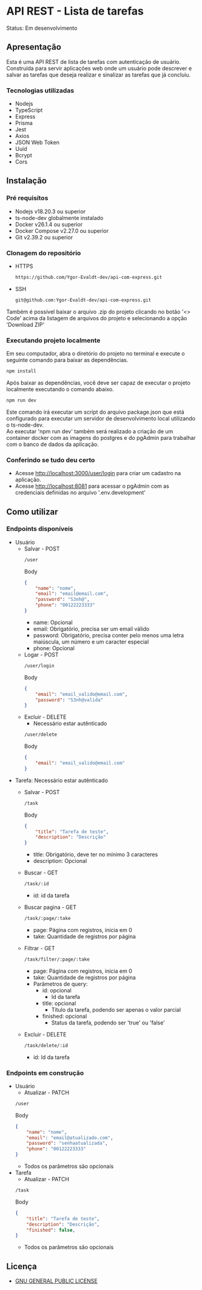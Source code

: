 # API REST - Lista de tarefas
Status: Em desenvolvimento

## Apresentação
Esta é uma API REST de lista de tarefas com autenticação de usuário. <br>
Construída para servir aplicações web onde um usuário pode descrever e salvar as tarefas que deseja realizar e sinalizar as tarefas que já concluiu.

### Tecnologias utilizadas
- Nodejs
- TypeScript
- Express
- Prisma
- Jest
- Axios
- JSON Web Token
- Uuid
- Bcrypt
- Cors

## Instalação

### Pré requisítos
- Nodejs v18.20.3 ou superior
- ts-node-dev globalmente instalado
- Docker v26.1.4 ou superior
- Docker Compose v2.27.0 ou superior
- Git v2.39.2 ou superior

### Clonagem do repositório
- HTTPS
    ```bash
    https://github.com/Ygor-Evaldt-dev/api-com-express.git
    ```
- SSH
    ```bash
    git@github.com:Ygor-Evaldt-dev/api-com-express.git
    ```
Também é possível baixar o arquivo .zip do projeto clicando no botão '<> Code' acima da listagem de arquivos do projeto e selecionando a opção 'Download ZIP'

### Executando projeto localmente
Em seu computador, abra o diretório do projeto no terminal e execute o seguinte comando para baixar as dependências.
```bash
npm install
```

Após baixar as dependências, você deve ser capaz de executar o projeto localmente executando o comando abaixo.
```bash
npm run dev
```
Este comando irá executar um script do arquivo package.json que está configurado para executar um servidor de desenvolvimento local utilizando o ts-node-dev. <br>
Ao executar 'npm run dev' também será realizado a criação de um container docker com as imagens do postgres e do pgAdmin para trabalhar com o banco de dados da aplicação.

### Conferindo se tudo deu certo
- Acesse [http://localhost:3000/user/login](http://localhost:3000/user/login) para criar um cadastro na aplicação.
- Acesse [http://localhost:8081](http://localhost:8081) para acessar o pgAdmin com as credenciais definidas no arquivo '.env.development'

## Como utilizar

### Endpoints disponíveis
- Usuário
    - Salvar - POST 
        ```bash
        /user
        ```
        Body
        ```json
        {
            "name": "nome",
            "email": "email@email.com",
            "password": "S3nh@",
            "phone": "00122223333"
        }
        ```
        - name: Opcional
        - email: Obrigatório, precisa ser um email válido
        - password: Obrigatório, precisa conter pelo menos uma letra maiúscula, um número e um caracter especial
        - phone: Opcional
    - Logar - POST 
        ```bash
        /user/login
        ```
        Body
        ```json
        {
            "email": "email_valido@email.com",
            "password": "S3nh@valida"
        }
        ```
    - Excluir - DELETE
        - Necessário estar autênticado
        ```bash
        /user/delete
        ```
        Body
        ```json
        {
            "email": "email_valido@email.com"
        }
        ```
- Tarefa: Necessário estar autênticado
    - Salvar - POST 
        ```bash
        /task
        ```
        Body
        ```json
        {
            "title": "Tarefa de teste",
            "description": "Descrição"
        }
        ```
        - title: Obrigatório, deve ter no mínimo 3 caracteres
        - description: Opcional
        
    - Buscar - GET 
        ```bash
        /task/:id
        ```
        - id: id da tarefa
    - Buscar pagina - GET 
        ```bash
        /task/:page/:take
        ```
        - page: Página com registros, inicia em 0
        - take: Quantidade de registros por página
    - Filtrar - GET 
        ```bash
        /task/filter/:page/:take
        ```
        - page: Página com registros, inicia em 0
        - take: Quantidade de registros por página
        - Parâmetros de query:
            - id: opcional
                - Id da tarefa
            - title: opcional
                - Título da tarefa, podendo ser apenas o valor parcial
            - finished: opcional
                - Status da tarefa, podendo ser 'true' ou 'false'
    - Excluir - DELETE
        ```bash
        /task/delete/:id
        ```
        - id: Id da tarefa

### Endpoints em construção
- Usuário
    - Atualizar - PATCH
    ```bash
    /user
    ```
    Body
    ```json
    {
        "name": "nome",
        "email": "email@atualizado.com",
        "password": "senhaatualizada",
        "phone": "00122223333"
    }
    ```
    - Todos os parâmetros são opcionais
- Tarefa
    - Atualizar - PATCH
    ```bash
    /task
    ```
    Body
    ```json
    {
        "title": "Tarefa de teste",
        "description": "Descrição",
        "finished": false,
    }
    ```
    - Todos os parâmetros são opcionais

## Licença

- [GNU GENERAL PUBLIC LICENSE](https://github.com/Ygor-Evaldt-dev/api-com-express/tree/master?tab=GPL-3.0-1-ov-file)